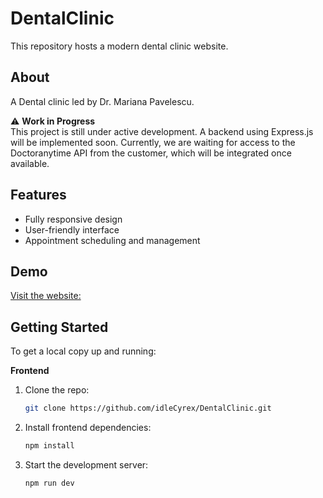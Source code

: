 # DentalClinic

This repository hosts a modern dental clinic website.

## About

A Dental clinic led by Dr. Mariana Pavelescu.

⚠️ **Work in Progress**  
This project is still under active development. A backend using Express.js will be implemented soon. Currently, we are waiting for access to the Doctoranytime API from the customer, which will be integrated once available.

## Features
- Fully responsive design
- User-friendly interface
- Appointment scheduling and management

## Demo

[Visit the website:](https://dentist.idlee.xyz/) <!-- Add your deployed website URL here if available -->

## Getting Started
To get a local copy up and running:

**Frontend**

1. Clone the repo:
   ```bash
   git clone https://github.com/idleCyrex/DentalClinic.git
   ```
2. Install frontend dependencies:
   ```bash
   npm install
   ```
3. Start the development server:
   ```bash
   npm run dev
   ```

<!-- Backend instructions will be added once the Express.js API is available. -->
